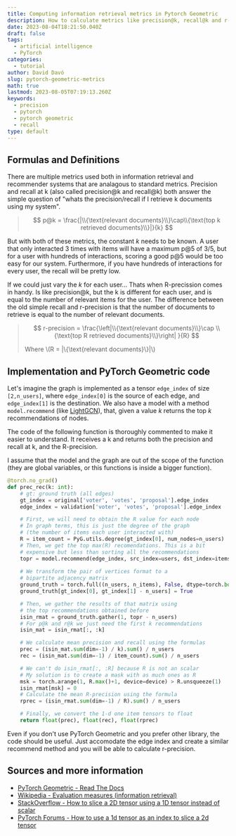 ```yaml
---
title: Computing information retrieval metrics in Pytorch Geometric
description: How to calculate metrics like precision@k, recall@k and r-precision for information retrieval and recommender systems in PyTorch Geometric
date: 2023-08-04T18:21:50.040Z
draft: false
tags:
  - artificial intelligence
  - PyTorch
categories:
  - tutorial
author: David Davó
slug: pytorch-geometric-metrics
math: true
lastmod: 2023-08-05T07:19:13.260Z
keywords:
  - precision
  - pytorch
  - pytorch geometric
  - recall
type: default
---
```


## Formulas and Definitions

There are multiple metrics used both in information retrieval and recommender systems that are analagous to standard metrics. Precision and recall at k (also called precision@k and recall@k) both answer the simple question of "whats the precision/recall if I retrieve k documents using my system".

> $$ p@k = \frac{|\\{\text{relevant documents}\\}\cap\\{\text{top k retrieved documents}\\}|}{k} $$

But with both of these metrics, the constant _k_ needs to be known. A user that only interacted 3 times with items will have a maximum p@5 of 3/5, but for a user with hundreds of interactions, scoring a good p@5 would be too easy for our system. Furthermore, if you have hundreds of interactions for every user, the recall will be pretty low.

If we could just vary the _k_ for each user... Thats when R-precission comes in handy. Is like precision@k, but the k is different for each user, and is equal to the number of relevant items for the user. The difference between the old simple recall and r-precision is that the number of documents to retrieve is equal to the number of relevant documents.

> $$ r-precision = \frac{\left|\\{\text{relevant documents}\\}\cap \\{\text{top R retrieved documents}\\}\right| }{R} $$
>
> Where \\(R = |\\{\text{relevant documents}\\}|\\)

## Implementation and PyTorch Geometric code

Let's imagine the graph is implemented as a tensor `edge_index` of size `[2,n_users]`, where `edge_index[0]` is the source of each edge, and `edge_index[1]` is the destination. We also have a model with a method `model.recommend` (like [LightGCN](https://pytorch-geometric.readthedocs.io/en/latest/generated/torch_geometric.nn.models.LightGCN.html?highlight=lightgcn)), that, given a value _k_ returns the top _k_ recommendations of nodes.

The code of the following function is thoroughly commented to make it easier to understand. It receives a k and returns both the precision and recall at k, and the R-precision.

I assume that the model and the graph are out of the scope of the function (they are global variables, or this functions is inside a bigger function).

```python
@torch.no_grad()
def prec_rec(k: int):
    # gt: ground truth (all edges)
    gt_index = original['voter', 'votes', 'proposal'].edge_index
    edge_index = validation['voter', 'votes', 'proposal'].edge_index

    # First, we will need to obtain the R value for each node
    # In graph terms, this is just the degree of the graph
    # (the number of items each user interacted with)
    R = item_count = PyG.utils.degree(gt_index[0], num_nodes=n_users)
    # Then, we get the top max(R) recomendations. This is a bit
    # expensive but less than sorting all the recommendations
    topr = model.recommend(edge_index, src_index=users, dst_index=items, k=int(R.max()))
    
    # We transform the pair of vertices format to a 
    # bipartite adjacency matrix
    ground_truth = torch.full((n_users, n_items), False, dtype=torch.bool, device=device)
    ground_truth[gt_index[0], gt_index[1] - n_users] = True

    # Then, we gather the results of that matrix using
    # the top recommendations obtained before
    isin_rmat = ground_truth.gather(1, topr - n_users)
    # For p@k and r@k we just need the first k recommendations
    isin_mat = isin_rmat[:, :k]

    # We calculate mean precision and recall using the formulas
    prec = (isin_mat.sum(dim=-1) / k).sum() / n_users
    rec = (isin_mat.sum(dim=-1) / item_count).sum() / n_users

    # We can't do isin_rmat[:, :R] because R is not an scalar
    # My solution is to create a mask with as much ones as R
    msk = torch.arange(1, R.max()+1, device=device) > R.unsqueeze(1)
    isin_rmat[msk] = 0
    # Calculate the mean R-precision using the formula
    rprec = (isin_rmat.sum(dim=-1) / R).sum() / n_users

    # Finally, we convert the 1-d one item tensors to float
    return float(prec), float(rec), float(rprec)
```

Even if you don't use PyTorch Geometric and you prefer other library, the code should be useful. Just accomodate the edge index and create a similar recommend method and you will be able to calculate r-precision.

## Sources and more information
- [PyTorch Geometric - Read The Docs](https://pytorch-geometric.readthedocs.io/en/latest/)
- [Wikipedia - Evaluation measures (information retrieval)](https://en.wikipedia.org/wiki/Evaluation_measures_(information_retrieval)#Precision_at_k)
- [StackOverflow - How to slice a 2D tensor using a 1D tensor instead of scalar](https://stackoverflow.com/questions/76837716/how-to-slice-a-2d-tensor-using-a-1d-tensor-instead-of-scalar)
- [PyTorch Forums - How to use a 1d tensor as an index to slice a 2d tensor](https://discuss.pytorch.org/t/how-to-use-a-1d-tensor-as-an-index-to-slice-a-2d-tensor/185736)